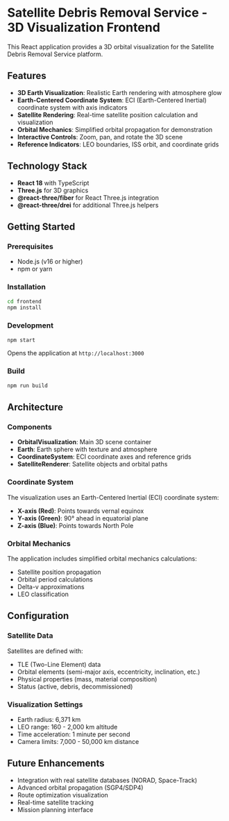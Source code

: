 # Satellite Debris Removal Service - 3D Visualization Frontend

This React application provides a 3D orbital visualization for the Satellite Debris Removal Service platform.

## Features

- **3D Earth Visualization**: Realistic Earth rendering with atmosphere glow
- **Earth-Centered Coordinate System**: ECI (Earth-Centered Inertial) coordinate system with axis indicators
- **Satellite Rendering**: Real-time satellite position calculation and visualization
- **Orbital Mechanics**: Simplified orbital propagation for demonstration
- **Interactive Controls**: Zoom, pan, and rotate the 3D scene
- **Reference Indicators**: LEO boundaries, ISS orbit, and coordinate grids

## Technology Stack

- **React 18** with TypeScript
- **Three.js** for 3D graphics
- **@react-three/fiber** for React Three.js integration
- **@react-three/drei** for additional Three.js helpers

## Getting Started

### Prerequisites

- Node.js (v16 or higher)
- npm or yarn

### Installation

```bash
cd frontend
npm install
```

### Development

```bash
npm start
```

Opens the application at `http://localhost:3000`

### Build

```bash
npm run build
```

## Architecture

### Components

- **OrbitalVisualization**: Main 3D scene container
- **Earth**: Earth sphere with texture and atmosphere
- **CoordinateSystem**: ECI coordinate axes and reference grids
- **SatelliteRenderer**: Satellite objects and orbital paths

### Coordinate System

The visualization uses an Earth-Centered Inertial (ECI) coordinate system:
- **X-axis (Red)**: Points towards vernal equinox
- **Y-axis (Green)**: 90° ahead in equatorial plane
- **Z-axis (Blue)**: Points towards North Pole

### Orbital Mechanics

The application includes simplified orbital mechanics calculations:
- Satellite position propagation
- Orbital period calculations
- Delta-v approximations
- LEO classification

## Configuration

### Satellite Data

Satellites are defined with:
- TLE (Two-Line Element) data
- Orbital elements (semi-major axis, eccentricity, inclination, etc.)
- Physical properties (mass, material composition)
- Status (active, debris, decommissioned)

### Visualization Settings

- Earth radius: 6,371 km
- LEO range: 160 - 2,000 km altitude
- Time acceleration: 1 minute per second
- Camera limits: 7,000 - 50,000 km distance

## Future Enhancements

- Integration with real satellite databases (NORAD, Space-Track)
- Advanced orbital propagation (SGP4/SDP4)
- Route optimization visualization
- Real-time satellite tracking
- Mission planning interface